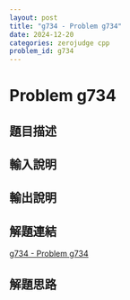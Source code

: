 ```yaml
---
layout: post
title: "g734 - Problem g734"
date: 2024-12-20
categories: zerojudge cpp
problem_id: g734
---
```


# Problem g734

## 題目描述



## 輸入說明



## 輸出說明



## 解題連結

[g734 - Problem g734](https://zerojudge.tw/ShowProblem?problemid=g734)

## 解題思路

